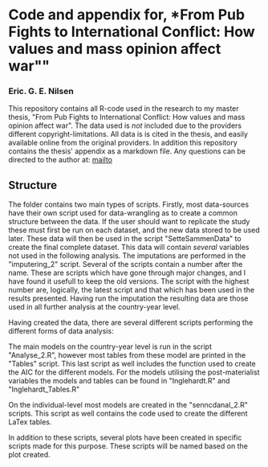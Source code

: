 # Code and appendix for, *From Pub Fights to International Conflict: How values and mass opinion affect war""

### Eric. G. E. Nilsen

This repository contains all R-code used in the research to my master thesis, "From Pub Fights to International Conflict: How values and mass opinion affect war". The data used is *not* included due to the providers different copyright-limitations. All data is is cited in the thesis, and easily available online from the original providers. In addition this repository contains the thesis' appendix as a markdown file. 
Any questions can be directed to the author at: [mailto](mailto:egnilsen@student.sv.uio.no)

## Structure 

The folder contains two main types of scripts. Firstly, most data-sources have their own script used for data-wrangling as to create a common structure between the data. If the user should want to replicate the study these must first be run on each dataset, and the new data stored to be used later. These data will then be used in the script "SetteSammenData" to create the final complete dataset. This data will contain *several* variables not used in the following analysis. The imputations are performed in the "imputering_2" script. Several of the scripts contain a number after the name. These are scripts which have gone through major changes, and I have found it usefull to keep the old versions. The script with the highest number are, logically, the latest script and that which has been used in the results presented. Having run the imputation the resulting data are those used in all further analysis at the country-year level. 

Having created the data, there are several different scripts performing the different forms of data analysis:

The main models on the country-year level is run in the script "Analyse_2.R", however most tables from these model are printed in the "Tables" script. This last script as well includes the function used to create the AIC for the different models. For the models utilising the post-materialist variables the models and tables can be found in "Inglehardt.R" and "Inglehardt_Tables.R"


On the individual-level most models are created in the "senncdanal_2.R" scripts. This script as well contains the code used to create the different LaTex tables. 

In addition to these scripts, several plots have been created in specific scripts made for this purpose. These scripts will be named based on the plot created. 



